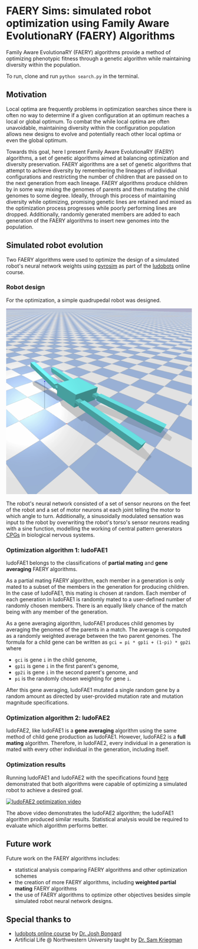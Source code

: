 # FAERY Sims: simulated robot optimization using Family Aware EvolutionaRY (FAERY) Algorithms

Family Aware EvolutionaRY (FAERY) algorithms provide a method of optimizing phenotypic fitness through a genetic algorithm while maintaining diversity within the population.

To run, clone and run `python search.py` in the terminal.

## Motivation

Local optima are frequently problems in optimization searches since there is often no way to determine if a given configuration at an optimum reaches a local or global optimum.
To combat the while local optima are often unavoidable, maintaining diversity within the configuration population allows new designs to evolve and potentially reach other local optima or even the global optimum.

Towards this goal, here I present Family Aware EvolutionaRY (FAERY) algorithms, a set of genetic algorithms aimed at balancing optimization and diversity preservation.
FAERY algorithms are a set of genetic algorithms that attempt to achieve diversity by remembering the lineages of individual configurations and restricting the number of children that are passed on to the next generation from each lineage.
FAERY algorithms produce children by in some way mixing the genomes of parents and then mutating the child genomes to some degree.
Ideally, through this process of maintaining diversity while optimizing, promising genetic lines are retained and mixed as the optimization process progresses while poorly performing lines are dropped.
Additionally, randomly generated members are added to each generation of the FAERY algorithms to insert new genomes into the population.

## Simulated robot evolution

Two FAERY algorithms were used to optimize the design of a simulated robot's neural network weights using [pyrosim](https://github.com/jbongard/pyrosim) as part of the [ludobots](https://www.reddit.com/r/ludobots/) online course.

### Robot design

For the optimization, a simple quadrupedal robot was designed.

![quadruped image](/media/quadruped.png?raw=true)

The robot's neural network consisted of a set of sensor neurons on the feet of the robot and a set of motor neurons at each joint telling the motor to which angle to turn.
Additionally, a sinusoidally modulated sensation was input to the robot by overwriting the robot's torso's sensor neurons reading with a sine function, modelling the working of central pattern generators [CPGs](https://en.wikipedia.org/wiki/Central_pattern_generator) in biological nervous systems.

### Optimization algorithm 1: ludoFAE1

ludoFAE1 belongs to the classifications of **partial mating** and **gene averaging** FAERY algorithms.

As a partial mating FAERY algorithm, each member in a generation is only mated to a subset of the members in the generation for producing children.
In the case of ludoFAE1, this mating is chosen at random.
Each member of each generation in ludoFAE1 is randomly mated to a user-defined number of randomly chosen members.
There is an equally likely chance of the match being with any member of the generation.

As a gene averaging algorithm, ludoFAE1 produces child genomes by averaging the genomes of the parents in a match.
The average is computed as a randomly weighted average between the two parent genomes.
The formula for a child gene can be written as `gci = pi * gp1i + (1-pi) * gp2i` where

* `gci` is gene `i` in the child genome,
* `gp1i` is gene `i` in the first parent's genome,
* `gp2i` is gene `i` in the second parent's genome, and
* `pi` is the randomly chosen weighting for gene `i`.

After this gene averaging, ludoFAE1 mutated a single random gene by a random amount as directed by user-provided mutation rate and mutation magnitude specifications.

### Optimization algorithm 2: ludoFAE2

ludoFAE2, like ludoFAE1 is a **gene averaging** algorithm using the same method of child gene production as ludoFAE1.
However, ludoFAE2 is a **full mating** algorithm.
Therefore, in ludoFAE2, every individual in a generation is mated with every other individual in the generation, including itself.

### Optimization results

Running ludoFAE1 and ludoFAE2 with the specifications found [here](/constants.py) demonstrated that both algorithms were capable of optimizing a simulated robot to achieve a desired goal.

[![ludoFAE2 optimization video](https://img.youtube.com/vi/oBoEBxVF9pE/0.jpg)](https://www.youtube.com/watch?v=oBoEBxVF9pE)

The above video demonstrates the ludoFAE2 algorithm; the ludoFAE1 algorithm produced similar results.
Statistical analysis would be required to evaluate which algorithm performs better.

## Future work

Future work on the FAERY algorithms includes:

* statistical analysis comparing FAERY algorithms and other optimization schemes
* the creation of more FAERY algorithms, including **weighted partial mating** FAERY algorithms
* the use of FAERY algorithms to optimize other objectives besides simple simulated robot neural network designs.

## Special thanks to

* [ludobots online course](https://www.reddit.com/r/ludobots/) by [Dr. Josh Bongard](https://jbongard.github.io)
* Artificial Life @ Northwestern University taught by [Dr. Sam Kriegman](https://www.mccormick.northwestern.edu/research-faculty/directory/profiles/kriegman-sam.html)
